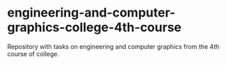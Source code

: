 # engineering-and-computer-graphics-college-4th-course
Repository with tasks on engineering and computer graphics from the 4th course of college.
